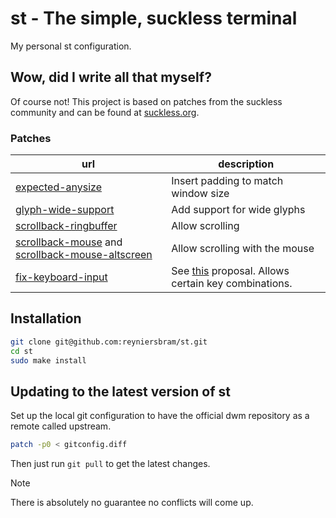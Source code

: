 # st - The simple, suckless terminal

My personal st configuration.

## Wow, did I write all that myself?

Of course not! This project is based on patches from the suckless community and 
can be found at [suckless.org](https://st.suckless.org/patches/).

### Patches

| url | description |
| --- | --- |
| [expected-anysize](https://st.suckless.org/patches/anysize/st-expected-anysize-0.9.diff) | Insert padding to match window size |
| [glyph-wide-support](https://st.suckless.org/patches/glyph_wide_support/st-glyph-wide-support-20230701-5770f2f.diff) | Add support for wide glyphs |
| [scrollback-ringbuffer](https://st.suckless.org/patches/scrollback/st-scrollback-ringbuffer-0.9.2.diff) | Allow scrolling |
| [scrollback-mouse](https://st.suckless.org/patches/scrollback/st-scrollback-mouse-0.9.2.diff) and [scrollback-mouse-altscreen](https://st.suckless.org/patches/scrollback/st-scrollback-mouse-altscreen-20220127-2c5edf2.diff) | Allow scrolling with the mouse |
| [fix-keyboard-input](https://st.suckless.org/patches/fix_keyboard_input/st-fix-keyboard-input-20180605-dc3b5ba.diff) | See [this](http://www.leonerd.org.uk/hacks/fixterms/) proposal. Allows certain key combinations. |

## Installation

```sh
git clone git@github.com:reyniersbram/st.git
cd st
sudo make install
```

## Updating to the latest version of st

Set up the local git configuration to have the official dwm repository as 
a remote called upstream.

```sh
patch -p0 < gitconfig.diff
```

Then just run `git pull` to get the latest changes.

> [!NOTE]
> There is absolutely no guarantee no conflicts will come up.
